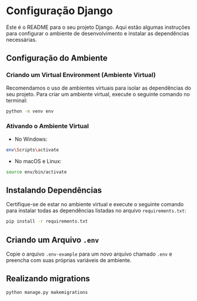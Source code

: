 # Configuração Django

Este é o README para o seu projeto Django. Aqui estão algumas instruções para configurar o ambiente de desenvolvimento e instalar as dependências necessárias.

## Configuração do Ambiente

### Criando um Virtual Environment (Ambiente Virtual)

Recomendamos o uso de ambientes virtuais para isolar as dependências do seu projeto. Para criar um ambiente virtual, execute o seguinte comando no terminal:

```bash
python -m venv env
```

### Ativando o Ambiente Virtual

- No Windows:

```bash
env\Scripts\activate
```

- No macOS e Linux:

```bash
source env/bin/activate
```

## Instalando Dependências

Certifique-se de estar no ambiente virtual e execute o seguinte comando para instalar todas as dependências listadas no arquivo `requirements.txt`:

```bash
pip install -r requirements.txt
```
## Criando um Arquivo `.env`

Copie o arquivo `.env-example` para um novo arquivo chamado `.env` e preencha com suas próprias variáveis de ambiente.

## Realizando migrations

```bash
python manage.py makemigrations
```